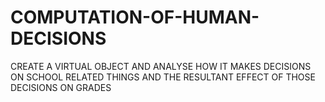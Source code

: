 # COMPUTATION-OF-HUMAN-DECISIONS
CREATE A VIRTUAL OBJECT AND ANALYSE HOW IT MAKES DECISIONS ON SCHOOL RELATED THINGS AND THE RESULTANT EFFECT OF THOSE DECISIONS ON GRADES
